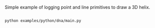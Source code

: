 <!--[metadata]
title = "Helix"
tags = ["3D", "API example"]
thumbnail = "https://static.rerun.io/dna/40d9744af3f0e21d3b174054f0a935662a574ce0/480w.png"
thumbnail_dimensions = [480, 480]
channel = "main"
-->

Simple example of logging point and line primitives to draw a 3D helix.

<picture data-inline-viewer="examples/dna">
  <source media="(max-width: 480px)" srcset="https://static.rerun.io/helix/f4c375546fa9d24f7cd3a1a715ebf75b2978817a/480w.png">
  <source media="(max-width: 768px)" srcset="https://static.rerun.io/helix/f4c375546fa9d24f7cd3a1a715ebf75b2978817a/768w.png">
  <source media="(max-width: 1024px)" srcset="https://static.rerun.io/helix/f4c375546fa9d24f7cd3a1a715ebf75b2978817a/1024w.png">
  <source media="(max-width: 1200px)" srcset="https://static.rerun.io/helix/f4c375546fa9d24f7cd3a1a715ebf75b2978817a/1200w.png">
  <img src="https://static.rerun.io/helix/f4c375546fa9d24f7cd3a1a715ebf75b2978817a/full.png" alt="">
</picture>

```bash
python examples/python/dna/main.py
```
